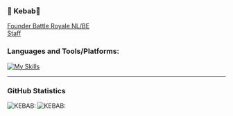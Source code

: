 ### 📠 Kebab📠

[Founder Battle Royale NL/BE](https://www.facebook.com/BattleRoyaleNLBE/groups)
<br />
[Staff](https://discord.gg/deckofcards)

### Languages and Tools/Platforms:
[![My Skills](https://skillicons.dev/icons?i=js,html,css,react,cpp,cs,discord,bots,git,github,lua,nodejs)](https://discord.gg/deckofcards)
<br />

----

### GitHub Statistics

<img align="left" alt="KEBAB:" src="https://github-readme-stats.vercel.app/api?username=donrskbb&show_icons=true&hide_border=true&count_private=true" />
<img align="left" alt="KEBAB:" src="https://github-readme-stats.vercel.app/api/top-langs/?username=donrskbb" />


[website]: https://discord.gg/deckofcards
[twitch]: https://twitch.tv/donrskbb
[discord]: https://discord.gg/deckofcards
